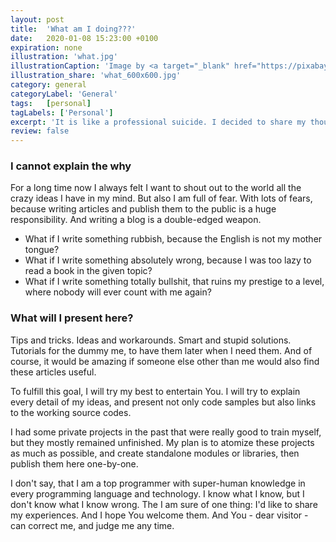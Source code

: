 ```yaml
---
layout: post
title:  'What am I doing???'
date:   2020-01-08 15:23:00 +0100
expiration: none
illustration: 'what.jpg'
illustrationCaption: 'Image by <a target="_blank" href="https://pixabay.com/users/Alexas_Fotos-686414/?utm_source=link-attribution&amp;utm_medium=referral&amp;utm_campaign=image&amp;utm_content=2036211">Alexas_Fotos</a> from <a target="_blank" href="https://pixabay.com/?utm_source=link-attribution&amp;utm_medium=referral&amp;utm_campaign=image&amp;utm_content=2036211">Pixabay</a>'
illustration_share: 'what_600x600.jpg'
category: general
categoryLabel: 'General'
tags:   [personal]
tagLabels: ['Personal']
excerpt: 'It is like a professional suicide. I decided to share my thoughts in various IT-related topics. Maybe a good idea, maybe not. The people of the Internet will judge me.'
review: false
---
```


### I cannot explain the why

For a long time now I always felt I want to shout out to the world all the crazy ideas I have in my mind.
But also I am full of fear. With lots of fears, because writing articles and publish them to the public is a
huge responsibility. And writing a blog is a double-edged weapon.

* What if I write something rubbish, because the English is not my mother tongue?
* What if I write something absolutely wrong, because I was too lazy to read a book in the given topic?
* What if I write something totally bullshit, that ruins my prestige to a level, where nobody will ever count with me again?

### What will I present here?

Tips and tricks. Ideas and workarounds. Smart and stupid solutions. Tutorials for the dummy me, to have them later
when I need them. And of course, it would be amazing if someone else other than me would also find these articles useful.

To fulfill this goal, I will try my best to entertain You. I will try to explain every detail of my ideas, and present not only
code samples but also links to the working source codes.

I had some private projects in the past that were really good to train myself, but they mostly remained unfinished.
My plan is to atomize these projects as much as possible, and create standalone modules or libraries, then publish
them here one-by-one.

I don't say, that I am a top programmer with super-human knowledge in every programming language and technology. I know
what I know, but I don't know what I know wrong. The I am sure of one thing: I'd like to share my experiences. And I
hope You welcome them. And You - dear visitor - can correct me, and judge me any time.
